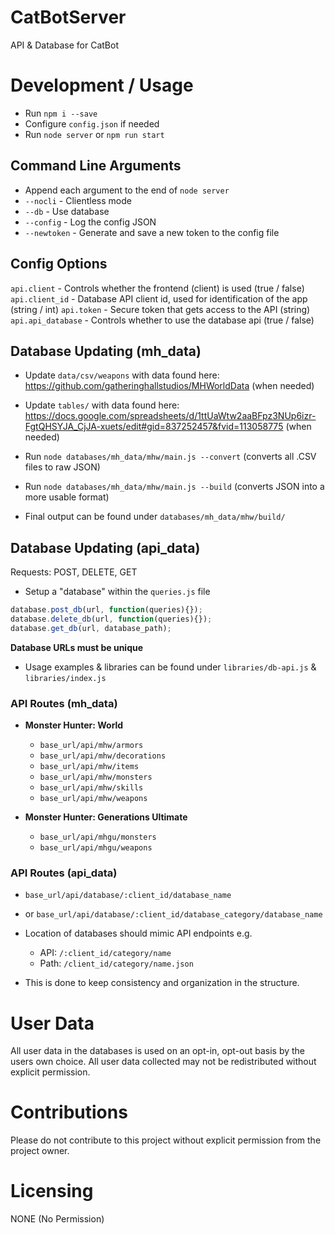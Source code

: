 # CatBotServer
API & Database for CatBot

# Development / Usage
- Run `npm i --save`
- Configure `config.json` if needed
- Run `node server` or `npm run start`

## Command Line Arguments
- Append each argument to the end of `node server`
- `--nocli` - Clientless mode
- `--db` - Use database
- `--config` - Log the config JSON
- `--newtoken` - Generate and save a new token to the config file

## Config Options
`api.client` - Controls whether the frontend (client) is used (true / false)
`api.client_id` - Database API client id, used for identification of the app (string / int)
`api.token` - Secure token that gets access to the API (string)
`api.api_database` - Controls whether to use the database api (true / false)

## Database Updating (mh_data)
- Update `data/csv/weapons` with data found here: https://github.com/gatheringhallstudios/MHWorldData (when needed)
- Update `tables/` with data found here: https://docs.google.com/spreadsheets/d/1ttUaWtw2aaBFpz3NUp6izr-FgtQHSYJA_CjJA-xuets/edit#gid=837252457&fvid=113058775 (when needed)

- Run `node databases/mh_data/mhw/main.js --convert` (converts all .CSV files to raw JSON)
- Run `node databases/mh_data/mhw/main.js --build` (converts JSON into a more usable format)
- Final output can be found under `databases/mh_data/mhw/build/`

## Database Updating (api_data)
Requests: POST, DELETE, GET
- Setup a "database" within the `queries.js` file

```javascript
database.post_db(url, function(queries){});
database.delete_db(url, function(queries){});
database.get_db(url, database_path);
```

**Database URLs must be unique**
- Usage examples & libraries can be found under `libraries/db-api.js` & `libraries/index.js`

### API Routes (mh_data)
- **Monster Hunter: World**
  - `base_url/api/mhw/armors`
  - `base_url/api/mhw/decorations`
  - `base_url/api/mhw/items`
  - `base_url/api/mhw/monsters`
  - `base_url/api/mhw/skills`
  - `base_url/api/mhw/weapons`

- **Monster Hunter: Generations Ultimate**
  - `base_url/api/mhgu/monsters`
  - `base_url/api/mhgu/weapons`

### API Routes (api_data)
- `base_url/api/database/:client_id/database_name`
- or `base_url/api/database/:client_id/database_category/database_name`

- Location of databases should mimic API endpoints e.g.
  - API: `/:client_id/category/name`
  - Path: `/client_id/category/name.json`
- This is done to keep consistency and organization in the structure. 

# User Data
All user data in the databases is used on an opt-in, opt-out basis by the users own choice.
All user data collected may not be redistributed without explicit permission.

# Contributions
Please do not contribute to this project without explicit permission from the project owner.

# Licensing
NONE (No Permission)